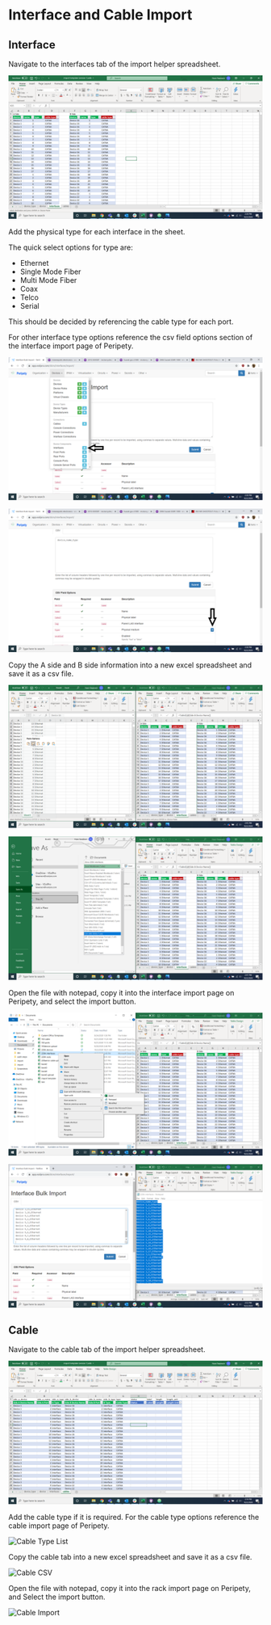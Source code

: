 # Interface and Cable Import

## Interface

Navigate to the interfaces tab of the import helper spreadsheet.

![Interface List](../img/import/interface_list.png)

Add the physical type for each interface in the sheet.

The quick select options for type are:

* Ethernet
* Single Mode Fiber
* Multi Mode Fiber
* Coax
* Telco
* Serial

This should be decided by referencing the cable type for each port.

For other interface type options reference the csv field options section of the interface import page of Peripety.

![Interface Type List](../img/import/interface_type_list_1.png)

![Interface Type List](../img/import/interface_type_list_2.png)

Copy the A side and B side information into a new excel spreadsheet and save it as a csv file.

![Interface CSV](../img/import/interface_csv_1.png)

![Interface CSV](../img/import/interface_csv_2.png)

Open the file with notepad, copy it into the interface import page on Peripety, and select the import button.

![Interface Import](../img/import/interface_import_1.png)

![Interface Import](../img/import/interface_import_2.png)

## Cable

Navigate to the cable tab of the import helper spreadsheet.

![Cable List](../img/import/cable_list.png)

Add the cable type if it is required. For the cable type options reference the cable import page of Peripety.

![Cable Type List](../img/import/cable_type_list.png)

Copy the cable tab into a new excel spreadsheet and save it as a csv file.

![Cable CSV](../img/import/cable_csv.png)

Open the file with notepad, copy it into the rack import page on Peripety, and Select the import button.

![Cable Import](../img/import/cable_import.png)
